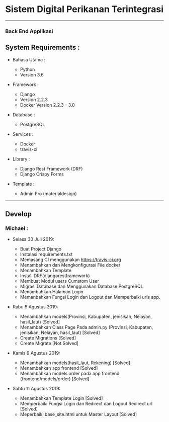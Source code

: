 # Sistem Digital Perikanan Terintegrasi
----------------------------------------------------

### Back End Applikasi

## System Requirements :
* Bahasa Utama :
  - Python
  - Version 3.6

* Framework :
  - Django
  - Version 2.2.3
  - Docker Version 2.2.3 - 3.0

* Database :
  - PostgreSQL

* Services :
  - Docker
  - travis-ci

* Library :
  - Django Rest Framework (DRF)
  - Django Crispy Forms

* Template :
  - Admin Pro (materialdesign)
----------------------------------------------------

## Develop

### Michael :

* Selasa 30 Juli 2019:
  - Buat Project Django
  - Instalasi requirements.txt
  - Memasang CI menggunakan https://travis-ci.org
  - Menambahkan dan Mengkonfigurasi File docker
  - Menambahkan Template
  - Install DRF(djangorestframework)
  - Membuat Modul users Cumstom User
  - Migrasi Database dan Menggunakan Database PostgreSQL
  - Menambahkan Halaman Login
  - Memanbahkan Fungsi Login dan Logout dan Memperbaiki urls app.

* Rabu 8 Agustus 2019:
  - Menambahkan models(Provinsi, Kabupaten, jenisikan, Nelayan, hasil_laut) [Solved]
  - Menambahkan Class Page Pada admin.py (Provinsi, Kabupaten, jenisikan, Nelayan, hasil_laut) [Solved]
  - Create Migrations [Solved]
  - Create Migrate [Not Solved]

* Kamis 9 Agustus 2019:
  - Menambahkan models(hasil_laut, Rekening) [Solved]
  - Menambahkan app frontend [Solved]
  - Menambahkan models order pada app frontend (frontend/models/order) [Solved]

* Sabtu 11 Agustus 2019:
  - Menambahkan Template Login [Solved]
  - Memperbaiki Fungsi Login dan Redirect dan Logout Redirect url [Solved]
  - Meperbaiki base_site.html untuk Master Layout [Solved]
